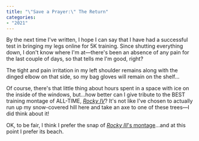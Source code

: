 ```yaml
---
title: "\"Save a Prayer:\" The Return"
categories:
- "2021"
---
```


By the next time I've written, I hope I can say that I have had a successful test in bringing my legs online for 5K training. Since shutting everything down, I don't know where I'm at—there's been an absence of any pain for the last couple of days, so that tells me I'm good, right?

The tight and pain irritation in my left shoulder remains along with the dinged elbow on that side, so my bag gloves will remain on the shelf…

Of course, there's that little thing about hours spent in a space with ice on the inside of the windows, but…how better can I give tribute to the BEST training montage of ALL-TIME, [*Rocky IV*](https://www.youtube.com/watch?v=B_9FyTiq3SA)? It's not like I've chosen to actually run up my snow-covered hill here and take an axe to one of these trees—I did think about it!

OK, to be fair, I think I prefer the snap of [*Rocky III*'s montage](https://www.youtube.com/watch?v=iYvJrlgVaRE&t=1s)...and at this point I prefer its beach.


